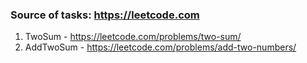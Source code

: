 
### Source of tasks: https://leetcode.com

1) TwoSum - https://leetcode.com/problems/two-sum/
2) AddTwoSum - https://leetcode.com/problems/add-two-numbers/
